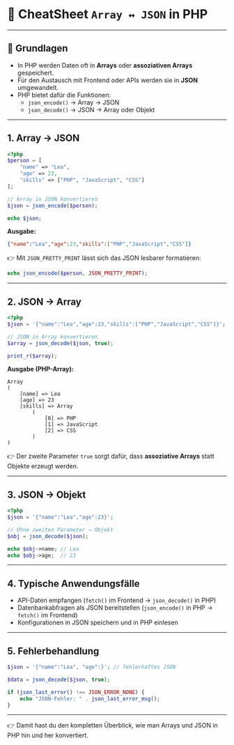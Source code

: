 # 📑 CheatSheet `Array ↔ JSON` in PHP

---

## 🔎 Grundlagen
- In PHP werden Daten oft in **Arrays** oder **assoziativen Arrays** gespeichert.  
- Für den Austausch mit Frontend oder APIs werden sie in **JSON** umgewandelt.  
- PHP bietet dafür die Funktionen:
  - `json_encode()` → Array → JSON  
  - `json_decode()` → JSON → Array oder Objekt  

---

## 1. Array → JSON
```php
<?php
$person = [
    "name" => "Lea",
    "age" => 23,
    "skills" => ["PHP", "JavaScript", "CSS"]
];

// Array in JSON konvertieren
$json = json_encode($person);

echo $json;
```

**Ausgabe:**
```json
{"name":"Lea","age":23,"skills":["PHP","JavaScript","CSS"]}
```

👉 Mit `JSON_PRETTY_PRINT` lässt sich das JSON lesbarer formatieren:
```php
echo json_encode($person, JSON_PRETTY_PRINT);
```

---

## 2. JSON → Array
```php
<?php
$json = '{"name":"Lea","age":23,"skills":["PHP","JavaScript","CSS"]}';

// JSON in Array konvertieren
$array = json_decode($json, true);

print_r($array);
```

**Ausgabe (PHP-Array):**
```
Array
(
    [name] => Lea
    [age] => 23
    [skills] => Array
        (
            [0] => PHP
            [1] => JavaScript
            [2] => CSS
        )
)
```

👉 Der zweite Parameter `true` sorgt dafür, dass **assoziative Arrays** statt Objekte erzeugt werden.  

---

## 3. JSON → Objekt
```php
<?php
$json = '{"name":"Lea","age":23}';

// Ohne zweiten Parameter → Objekt
$obj = json_decode($json);

echo $obj->name; // Lea
echo $obj->age;  // 23
```

---

## 4. Typische Anwendungsfälle
- API-Daten empfangen (`fetch()` im Frontend → `json_decode()` in PHP)  
- Datenbankabfragen als JSON bereitstellen (`json_encode()` in PHP → `fetch()` im Frontend)  
- Konfigurationen in JSON speichern und in PHP einlesen  

---

## 5. Fehlerbehandlung
```php
$json = '{"name":"Lea", "age":}'; // fehlerhaftes JSON

$data = json_decode($json, true);

if (json_last_error() !== JSON_ERROR_NONE) {
    echo "JSON-Fehler: " . json_last_error_msg();
}
```

---

👉 Damit hast du den kompletten Überblick, wie man Arrays und JSON in PHP hin und her konvertiert.
